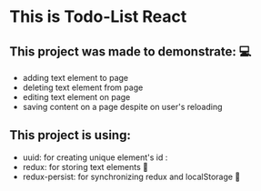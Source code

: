 # This is Todo-List React

## This project was made to demonstrate: 💻
- adding text element to page
- deleting text element from page
- editing text element on page
- saving content on a page despite on user's reloading

## This project is using:
- uuid: for creating unique element's id :
- redux: for storing text elements 🧰
- redux-persist: for synchronizing redux and localStorage 🧰

